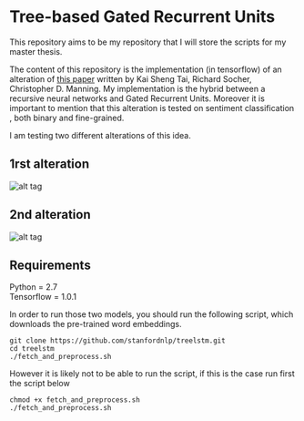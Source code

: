 # Tree-based Gated Recurrent Units

This repository aims to be my repository that I will store the scripts for my master thesis.

The content of this repository is the implementation (in tensorflow) of an alteration of [this paper](https://arxiv.org/pdf/1503.00075.pdf) written by Kai Sheng Tai, Richard Socher, Christopher D. Manning. My implementation is the hybrid between a recursive neural networks and Gated Recurrent Units. Moreover it is important to mention that this alteration is tested
on sentiment classification , both binary and fine-grained. 

I am testing two different alterations  of this idea. 

## 1rst alteration 

![alt tag](https://github.com/VasTsak/master_thesis/blob/master/rersive_gru/first_approach.png?raw=true)

## 2nd alteration 

![alt tag](https://github.com/VasTsak/master_thesis/blob/master/rersive_gru/second_approach.png?raw=true)


## Requirements
Python = 2.7 <br />
Tensorflow = 1.0.1 <br />

In order to run those two models, you should run the following script, which downloads the pre-trained word embeddings.
```
git clone https://github.com/stanfordnlp/treelstm.git
cd treelstm
./fetch_and_preprocess.sh
```
However it is likely not to be able to run the script, if this is the case run first the script below
```
chmod +x fetch_and_preprocess.sh
./fetch_and_preprocess.sh
```

